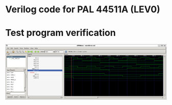# Verilog code for PAL 44511A (LEV0)

# Test program verification

![Screenshot from GTKWave](gtkwave.png)